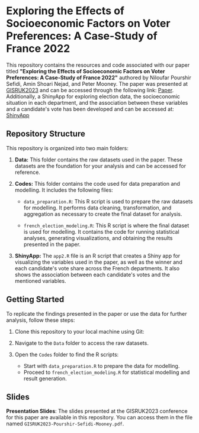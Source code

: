 # Exploring the Effects of Socioeconomic Factors on Voter Preferences: A Case-Study of France 2022
This repository contains the resources and code associated with our paper titled **"Exploring the Effects of Socioeconomic Factors on Voter Preferences: A Case-Study of France 2022"** authored by Niloufar Pourshir Sefidi, Amin Shoari Nejad, and Peter Mooney. The paper was presented at [GISRUK2023](https://gisruk.org/gisruk-2023/) and can be accessed through the following link: [Paper](https://mural.maynoothuniversity.ie/17135/). Additionally, a ShinyApp for exploring election data, the socioeconomic situation in each department, and the association between these variables and a candidate's vote has been developed and can be accessed at: [ShinyApp](https://nilips.shinyapps.io/app2/)

## Repository Structure
This repository is organized into two main folders:
1. **Data:** This folder contains the raw datasets used in the paper. These datasets are the foundation for your analysis and can be accessed for reference.
2. **Codes:** This folder contains the code used for data preparation and modelling. It includes the following files:

   - `data_preparation.R`: This R script is used to prepare the raw datasets for modelling. It performs data cleaning, transformation, and aggregation as necessary to create the final dataset for analysis.

   - `french_election_modeling.R`: This R script is where the final dataset is used for modelling. It contains the code for running statistical analyses, generating visualizations, and obtaining the results presented in the paper.
3. **ShinyApp:** The `app2.R` file is an R script that creates a Shiny app for visualizing the variables used in the paper, as well as the winner and each candidate's vote share across the French departments. It also shows the association between each candidate's votes and the mentioned variables.
   
## Getting Started

To replicate the findings presented in the paper or use the data for further analysis, follow these steps:

1. Clone this repository to your local machine using Git:

2. Navigate to the `Data` folder to access the raw datasets.

3. Open the `Codes` folder to find the R scripts:
   - Start with `data_preparation.R` to prepare the data for modelling.
   - Proceed to `french_election_modeling.R` for statistical modelling and result generation.


## Slides
**Presentation Slides**: The slides presented at the GISRUK2023 conference for this paper are available in this repository. You can access them in the file named `GISRUK2023-Pourshir-Sefidi-Mooney.pdf`.
